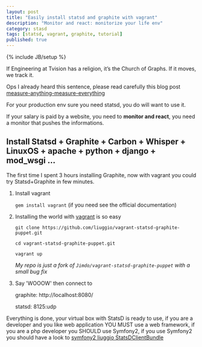 ```yaml
---
layout: post
title: "Easily install statsd and graphite with vagrant"
description: "Monitor and react: monitorize your life env"
category: stasd
tags: [statsd, vagrant, graphite, tutorial]
published: true
---
```


{% include JB/setup %}


If Engineering at Tvision has a religion, it’s the Church of Graphs. If it moves, we track it. 

Ops I already heard this sentence, please read carefully this blog post [measure-anything-measure-everything](http://codeascraft.etsy.com/2011/02/15/measure-anything-measure-everything/)

For your production env sure you need statsd, you do will want to use it.

If your salary is paid by a website, you need to **monitor and react**, you need a monitor that pushes the informations.



## Install Statsd + Graphite + Carbon + Whisper + LinuxOS + apache + python + django + mod_wsgi ...


The first time I spent 3 hours installing Graphite, 
now with vagrant you could try Statsd+Graphite in few minutes.

1. Install vagrant

   
   `gem install vagrant`  (if you need see the official documentation)

2. Installing the world with [vagrant](http://vagrantup.com/) is so easy



	`git clone https://github.com/liuggio/vagrant-statsd-graphite-puppet.git`

	`cd vagrant-statsd-graphite-puppet.git`
	
	`vagrant up`
   

   *My repo is just a fork of `Jimdo/vagrant-statsd-graphite-puppet` with a small bug fix*

3. Say 'WOOOW' then connect to 

    graphite: http://localhost:8080/
    
    statsd: 8125:udp


Everything is done, your virtual box with StatsD is ready to use, 
if you are a developer and you like web application YOU MUST use a web framework,
if you are a php developer you SHOULD use Symfony2,
if you use Symfony2 you should have a look to 
[symfony2 liuggio StatsDClientBundle](https://github.com/liuggio/StatsDClientBundle)
